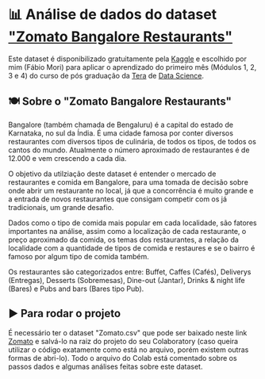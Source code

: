 # 📊 Análise de dados do dataset ["Zomato Bangalore Restaurants"](https://www.kaggle.com/datasets/himanshupoddar/zomato-bangalore-restaurants)

Este dataset é disponibilizado gratuitamente pela [Kaggle](https://www.kaggle.com/) e escolhido por mim (Fábio Mori) para aplicar o aprendizado do primeiro
mês (Módulos 1, 2, 3 e 4) do curso de pós graduação da [Tera](https://somostera.com/) de [Data Science](https://somostera.com/cursos/data-science-machine-learning).

## 🍽️ Sobre o "Zomato Bangalore Restaurants"

Bangalore (também chamada de Bengaluru) é a capital do estado de Karnataka, no sul da Índia. É uma cidade famosa por conter diversos restaurantes com diversos tipos de culinária, de todos os tipos, de todos os cantos do mundo. Atualmente o número aproximado de restaurantes é de 12.000 e vem crescendo a cada dia. 

O objetivo da utilziação deste dataset é entender o mercado de restaurantes e comida em Bangalore, para uma tomada de decisão sobre onde abrir um restaurante no local, já que a concorrência é muito grande e a entrada de novos restaurantes que consigam competir com os já tradicionais, um grande desafio.

Dados como o tipo de comida mais popular em cada localidade, são fatores importantes na análise, assim como a localização de cada restaurante, o preço aproximado da comida, os temas dos restaurantes, a relação da localidade com a quantidade de tipos de comida e restaures e se o bairro é famoso por algum tipo de comida também.

Os restaurantes são categorizados entre: Buffet, Caffes (Cafés), Deliverys (Entregas), Desserts (Sobremesas), Dine-out (Jantar), Drinks & night life (Bares) e Pubs and bars (Bares tipo Pub).

## ▶️ Para rodar o projeto

É necessário ter o dataset "Zomato.csv" que pode ser baixado neste link [Zomato](https://www.kaggle.com/datasets/himanshupoddar/zomato-bangalore-restaurants) e salvá-lo na raiz do projeto do seu Colaboratory (caso queira utilizar o código exatamente como está no arquivo, porém existem outras formas de abri-lo).
Todo o arquivo do Colab está comentado sobre os passos dados e algumas análises feitas sobre este dataset.
